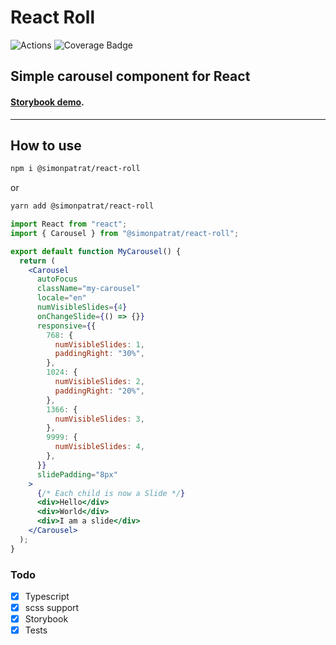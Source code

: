# React Roll

![Actions](https://github.com/simonpatrat/react-roll/actions/workflows/tests-coverage.yml/badge.svg)
![Coverage Badge](https://img.shields.io/endpoint?url=https://gist.githubusercontent.com/simonpatrat/c88ec2d98b0167edcab2f0ba52646cc1/raw/3c43b24e3348e0eefeb24da78e33d6e8f72f5b92/react-roll_coverage.json)

## Simple carousel component for React

#### [Storybook demo](https://simonpatrat.github.io/react-roll).

---

## How to use

```bash
npm i @simonpatrat/react-roll
```

or

```bash
yarn add @simonpatrat/react-roll
```

```jsx
import React from "react";
import { Carousel } from "@simonpatrat/react-roll";

export default function MyCarousel() {
  return (
    <Carousel
      autoFocus
      className="my-carousel"
      locale="en"
      numVisibleSlides={4}
      onChangeSlide={() => {}}
      responsive={{
        768: {
          numVisibleSlides: 1,
          paddingRight: "30%",
        },
        1024: {
          numVisibleSlides: 2,
          paddingRight: "20%",
        },
        1366: {
          numVisibleSlides: 3,
        },
        9999: {
          numVisibleSlides: 4,
        },
      }}
      slidePadding="8px"
    >
      {/* Each child is now a Slide */}
      <div>Hello</div>
      <div>World</div>
      <div>I am a slide</div>
    </Carousel>
  );
}
```

### Todo

- [x] Typescript
- [x] scss support
- [x] Storybook
- [x] Tests
